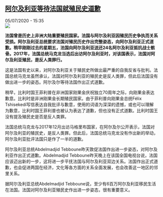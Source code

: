 <!--1593957372000-->
[阿尔及利亚等待法国就殖民史道歉](http://www.rfi.fr//cn/%E6%94%BF%E6%B2%BB/20200705-%E9%98%BF%E5%B0%94%E5%8F%8A%E5%88%A9%E4%BA%9A%E7%AD%89%E5%BE%85%E6%B3%95%E5%9B%BD%E5%B0%B1%E6%AE%96%E6%B0%91%E5%8F%B2%E9%81%93%E6%AD%89)
------

<div>05/07/2020 - 15:35</div><img src="https://s.rfi.fr/media/display/4fe548cc-bec4-11ea-a70a-005056bff430/w:310/p:16x9/qj.jpg"><p><strong>法国曾是历史上非洲大陆重要殖民国家。法国与阿尔及利亚因殖民历史争执而关系受损。阿尔及利亚总统要求法国对殖民历史作出完整姿态，向阿尔及利亚正式道歉。稍早刚刚过去的星期五，法国向阿尔及利亚送还24名阿尔及利亚抵抗战士骸骨。2017年，法国总统马克龙当选后出访阿尔及利亚时，对该国表示，法国对阿尔及利亚殖民，是反人类罪行。</strong></p><div class="t-content__body u-clearfix"><div class="m-interstitial"></div><p>这是法国有史以来，对阿尔及利亚关于殖民史所做出最严重的自我反省与批判。法国总统马克龙虽然承认，法国对阿尔及利亚的殖民史是反人类罪，但此后法国没有做出进一步的姿态。阿尔及尔等待法国作出正式道歉。</p><p>稍早，比利时国王菲利普在非洲国家刚果金庆祝独立70周年之际，向刚果金表达歉意。比利时是非洲刚果金长期殖民国家。由于菲利普向刚果金总统Félix Tshisekedi写信表达自我批评与歉意，使用的词语为深深的遗憾，或也可以理解为歉意，比利时国王菲利普也被认为表达了道歉，但也没有正式道歉。比利时国王没有提及殖民史是否是反人类罪。</p><p>法国总统马克龙与2017年12月出访马格里布国家，在阿尔及尔公开表示，法国对阿尔及利亚的殖民史，是反人类罪。但此后，法国总统马克龙没有作出新的举动，阿尔及利亚批评法国只是作了一半的道歉。</p><p>阿尔及利亚总统Abdelmadjid Tebboune昨天敦促法国作出进一步姿态，对阿尔及利亚作出正式道歉。Abdelmadjid Tebboune昨天晚上在该国全国电视台说，法国应该迈出新的一步，这将进一步平抚法国与阿尔及利亚双边关系。法国作出正式道歉，也会促进两国在经济，文化等各方面的关系全面发展，也会改善这一地区的邻里关系。  </p><p>据阿尔及利亚总统Abdelmadjid Tebboune说，至少有6百万阿尔及利亚移民生活在法国。法国对阿尔及利亚殖民史作出进一步姿态，很有重要意义。</p><div class="o-self-promo o-self-promo--nl o-self-promo--hidden" data-selfpromo-newsletter></div><div class="o-self-promo o-self-promo--app o-self-promo--hidden" data-selfpromo-app></div></div>
